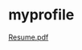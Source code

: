 # myprofile


[Resume.pdf](https://github.com/vaishnavibajulage/myprofile/files/12094345/Resume.pdf)

